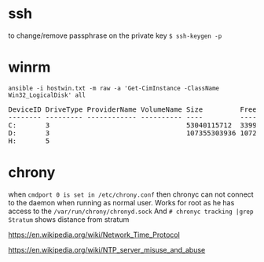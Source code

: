 # ssh
to change/remove passphrase on the private key
```$ ssh-keygen -p```
# winrm
```ansible -i hostwin.txt -m raw -a 'Get-CimInstance -ClassName Win32_LogicalDisk' all```
<pre>
DeviceID DriveType ProviderName VolumeName Size         FreeSpace
-------- --------- ------------ ---------- ----         ---------
C:       3                                 53040115712  33999831040
D:       3                                 107355303936 107251564544
H:       5
</pre>
# chrony
when ```cmdport 0 is set in /etc/chrony.conf``` then chronyc can not connect to the daemon when running as normal user. Works for root as he has access to the ```/var/run/chrony/chronyd.sock``` And  ```# chronyc tracking |grep Stratum``` shows distance from stratum

https://en.wikipedia.org/wiki/Network_Time_Protocol

https://en.wikipedia.org/wiki/NTP_server_misuse_and_abuse
